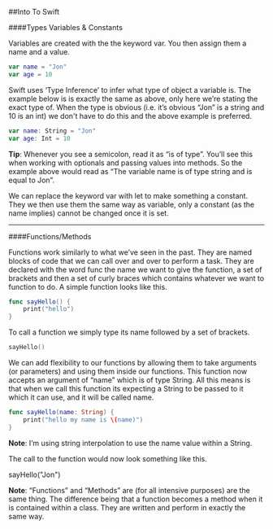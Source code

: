 ##Into To Swift

####Types Variables & Constants

Variables are created with the the keyword var. You then assign them a name and a value.

```swift
var name = "Jon"
var age = 10
```

Swift uses ‘Type Inference’ to infer what type of object a variable is. The example below is is exactly the same as above, only here we’re stating the exact type of. When the type is obvious (i.e. it’s obvious “Jon” is a string and 10 is an int) we don't have to do this and the above example is preferred.

```swift
var name: String = "Jon"
var age: Int = 10
```

**Tip**: Whenever you see a semicolon, read it as “is of type”.  You’ll see this when working with optionals and passing values into methods. So the example above would read as “The variable name is of type string and is equal to Jon”. 

We can replace the keyword var with let to make something a constant. They we then use them the same way as variable, only a constant (as the name implies) cannot be changed once it is set. 

___

####Functions/Methods

Functions work similarly to what we’ve seen in the past. They are named blocks of code that we can call over and over to perform a task. They are declared with the word func the name we want to give the function, a set of brackets and then a set of curly braces which contains whatever we want to function to do. A simple function looks like this. 

```swift
func sayHello() {
    print("hello")
}
```

To call a function we simply type its name followed by a set of brackets.

```swift
sayHello()
```

We can add flexibility to our functions by allowing them to take arguments (or parameters) and using them inside our functions.  This function now accepts an argument of “name” which is of type String. All this means is that when we call this function its expecting a String to be passed to it which it can use, and it will be called name.

```swift
func sayHello(name: String) {
    print("hello my name is \(name)")
}
```

**Note**: I’m using string interpolation to use the name value within a String.

The call to the function would now look something like this.

sayHello("Jon")

**Note**: “Functions” and “Methods” are (for all intensive purposes) are the same thing. The difference being that a function becomes a method when it is contained within a class. They are written and perform in exactly the same way. 







